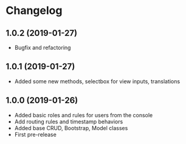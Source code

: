 Changelog
=========

## 1.0.2 (2019-01-27)
 * Bugfix and refactoring
 
## 1.0.1 (2019-01-27)
 * Added some new methods, selectbox for view inputs, translations
 
## 1.0.0 (2019-01-26)
 * Added basic roles and rules for users from the console
 * Add routing rules and timestamp behaviors
 * Added base CRUD, Bootstrap, Model classes
 * First pre-release